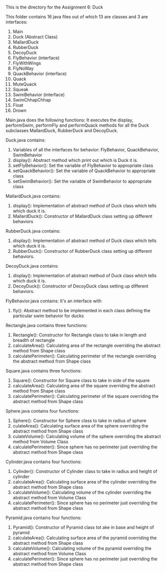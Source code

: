 This is the directory for the Assignment 6: Duck

This folder contains 16 java files out of which 13 are classes and 3 are interfaces:

1.  Main
2.	Duck (Abstract Class)
3.	MallardDuck
4.	RubberDuck
5.	DecoyDuck
6.	FlyBehavior (interface)
7.	FlyWithWings
8.	FlyNoWay
9.	QuackBehavior (interface)
10.	Quack
11.	MuteQuack
12.	Squeak
13.	SwimBehavior (interface)
14.	SwimChhapChhap
15.	Float
16.	Drown

Main.java does the following functions:
It executes the display, performSwim, performFly and performQuack methods for all the Duck subclasses MallardDuck, RubberDuck and DecoyDuck.

Duck.java contains:
1. Variables of all the interfaces for behavior: FlyBehavior, QuackBehavior, SwimBehavior 
2. display(): Abstract method which print out which is Duck it is.
3. setFlyBehavior(): Set the variable of FlyBehavior to appropriate class
4. setQuackBehavior(): Set the variable of QuackBehavior to appropriate class
5. setSwimBehavior(): Set the variable of SwimBehavior to appropriate class

MallardDuck.java contains:
1. display(): Implementation of abstract method of Duck class which tells which duck it is.
2. MallardDuck(): Constructor of MallardDuck class setting up different behaviors

RubberDuck.java contains:
1. display(): Implementation of abstract method of Duck class which tells which duck it is.
2. RubberDuck(): Constructor of RubberDuck class setting up different behaviors.

DecoyDuck.java contains:
1. display(): Implementation of abstract method of Duck class which tells which duck it is.
2. DecoyDuck(): Constructor of DecoyDuck class setting up different behaviors.

FlyBehavior.java contains:
  It's an interface with
1. fly(): Abstract method to be implemented in each class defining the particular swim behavior for ducks

Rectangle.java contains three functions:
1. Rectangle(): Constructor for Rectangle class to take in length and breadth of rectangle
2. calculateArea(): Calculating area of the rectangle overriding the abstract method from Shape class
3. calculatePerimeter(): Calculating perimeter of the rectangle overriding the abstract method from Shape class

Square.java contains three functions:
1. Square(): Constructor for Square class to take in side of the square
2. calculateArea(): Calculating area of the square overriding the abstract method from Shape class
3. calculatePerimeter(): Calculating perimeter of the square overriding the abstract method from Shape class

Sphere.java contains four functions:
1. Sphere(): Constructor for Sphere class to take in radius of sphere
2. culateArea(): Calculating surface area of the sphere overriding the abstract method from Shape class
3. culateVolume(): Calculating volume of the sphere overriding the abstract method from Volume Class
4. calculatePerimeter(): Since sphere has no perimeter just overriding the abstract method from Shape class

Cylinder.java contains four functions:
1. Cylinder(): Constructor of Cylinder class to take in radius and height of cylinder
2. calculateArea(): Calculating surface area of the cylinder overriding the abstract method from Shape class
3. calculateVolume(): Calculating volume of the cylinder overriding the abstract method from Volume Class
4. calculatePerimeter(): Since sphere has no perimeter just overriding the abstract method from Shape class

Pyramid.java contains four functions:
1. Pyramid(): Constructor of Pyramid class tot ake in base and height of pyramid
2. calculateArea(): Calculating surface area of the pyramid overriding the abstract method from Shape class
3. calculateVolume(): Calculating volume of the pyramid overriding the abstract method from Volume Class
4. calculatePerimeter(): Since sphere has no perimeter just overriding the abstract method from Shape class


